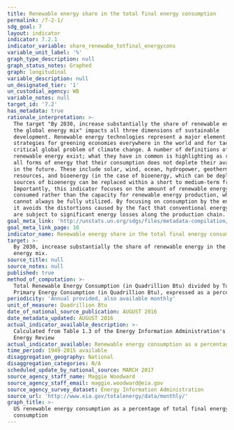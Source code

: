 ```yaml
---
title: Renewable energy share in the total final energy consumption
permalink: /7-2-1/
sdg_goal: 7
layout: indicator
indicator: 7.2.1
indicator_variable: share_renewabe_totfinal_energycons
variable_unit_label: '%'
graph_type_description: null
graph_status_notes: Graphed
graph: longitudinal
variable_description: null
un_designated_tier: '1'
un_custodial_agency: WB
variable_notes: null
target_id: '7.2'
has_metadata: true
rationale_interpretation: >-
  The target "By 2030, increase substantially the share of renewable energy in
  the global energy mix" impacts all three dimensions of sustainable
  development. Renewable energy technologies represent a major element in
  strategies for greening economies everywhere in the world and for tackling the
  critical global problem of climate change. A number of definitions of
  renewable energy exist; what they have in common is highlighting as renewable
  all forms of energy that their consumption does not deplete their availability
  in the future. These include solar, wind, ocean, hydropower, geothermal
  resources, and bioenergy (in the case of bioenergy, which can be depleted,
  sources of bioenergy can be replaced within a short to medium-term frame).
  Importantly, this indicator focuses on the amount of renewable energy actually
  consumed rather than the capacity for renewable energy production, which
  cannot always be fully utilized. By focusing on consumption by the end user,
  it avoids the distortions caused by the fact that conventional energy sources
  are subject to significant energy losses along the production chain.
goal_meta_link: 'http://unstats.un.org/sdgs/files/metadata-compilation/Metadata-Goal-7.pdf'
goal_meta_link_page: 10
indicator_name: Renewable energy share in the total final energy consumption
target: >-
  By 2030, increase substantially the share of renewable energy in the global
  energy mix.
source_title: null
source_notes: null
published: true
method_of_computation: >-
  Total Renewable Energy Consumption (in Quadrillion Btu) divided by Total
  Primary Energy Consumption (in Quadrillion Btu), expressed as a percentage
periodicity: 'Annual provided, also available monthly'
unit_of_measure: Quadrillion Btu
date_of_national_source_publication: AUGUST 2016
date_metadata_updated: AUGUST 2016
actual_indicator_available_description: >-
  Calculated from Table 1.3 of the Energy Information Administration's Monthly
  Energy Review
actual_indicator_available: Renewable energy consumption as a percentage of total final energy consumption
time_period: 1949-2015 available
disaggregation_geography: National
disaggregation_categories: N/A
scheduled_update_by_national_source: MARCH 2017
source_agency_staff_name: Maggie Woodward
source_agency_staff_email: maggie.woodward@eia.gov
source_agency_survey_dataset: Energy Information Administration
source_url: 'http://www.eia.gov/totalenergy/data/monthly/'
graph_title: >-
  US renewable energy consumption as a percentage of total final energy
  consumption
---
```


